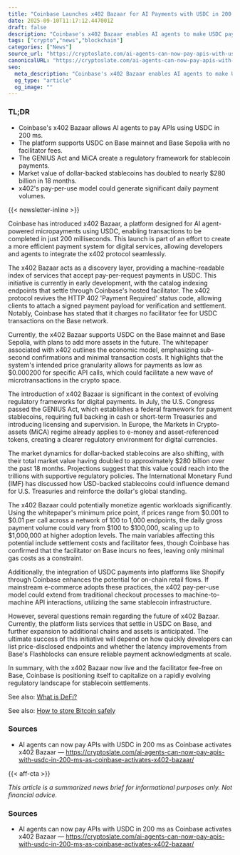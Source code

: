 ```yaml
---
title: "Coinbase Launches x402 Bazaar for AI Payments with USDC in 200 ms"
date: 2025-09-10T11:17:12.447001Z
draft: false
description: "Coinbase's x402 Bazaar enables AI agents to make USDC payments rapidly, enhancing crypto micropayments and API interactions."
tags: ["crypto","news","blockchain"]
categories: ["News"]
source_url: "https://cryptoslate.com/ai-agents-can-now-pay-apis-with-usdc-in-200-ms-as-coinbase-activates-x402-bazaar/"
canonicalURL: "https://cryptoslate.com/ai-agents-can-now-pay-apis-with-usdc-in-200-ms-as-coinbase-activates-x402-bazaar/"
seo:
  meta_description: "Coinbase's x402 Bazaar enables AI agents to make USDC payments rapidly, enhancing crypto micropayments and API interactions."
  og_type: "article"
  og_image: ""
---
```


### TL;DR
- Coinbase's x402 Bazaar allows AI agents to pay APIs using USDC in 200 ms.
- The platform supports USDC on Base mainnet and Base Sepolia with no facilitator fees.
- The GENIUS Act and MiCA create a regulatory framework for stablecoin payments.
- Market value of dollar-backed stablecoins has doubled to nearly $280 billion in 18 months.
- x402's pay-per-use model could generate significant daily payment volumes.

{{< newsletter-inline >}}

Coinbase has introduced x402 Bazaar, a platform designed for AI agent-powered micropayments using USDC, enabling transactions to be completed in just 200 milliseconds. This launch is part of an effort to create a more efficient payment system for digital services, allowing developers and agents to integrate the x402 protocol seamlessly.

The x402 Bazaar acts as a discovery layer, providing a machine-readable index of services that accept pay-per-request payments in USDC. This initiative is currently in early development, with the catalog indexing endpoints that settle through Coinbase's hosted facilitator. The x402 protocol revives the HTTP 402 'Payment Required' status code, allowing clients to attach a signed payment payload for verification and settlement. Notably, Coinbase has stated that it charges no facilitator fee for USDC transactions on the Base network.

Currently, the x402 Bazaar supports USDC on the Base mainnet and Base Sepolia, with plans to add more assets in the future. The whitepaper associated with x402 outlines the economic model, emphasizing sub-second confirmations and minimal transaction costs. It highlights that the system's intended price granularity allows for payments as low as $0.000200 for specific API calls, which could facilitate a new wave of microtransactions in the crypto space.

The introduction of x402 Bazaar is significant in the context of evolving regulatory frameworks for digital payments. In July, the U.S. Congress passed the GENIUS Act, which establishes a federal framework for payment stablecoins, requiring full backing in cash or short-term Treasuries and introducing licensing and supervision. In Europe, the Markets in Crypto-assets (MiCA) regime already applies to e-money and asset-referenced tokens, creating a clearer regulatory environment for digital currencies.

The market dynamics for dollar-backed stablecoins are also shifting, with their total market value having doubled to approximately $280 billion over the past 18 months. Projections suggest that this value could reach into the trillions with supportive regulatory policies. The International Monetary Fund (IMF) has discussed how USD-backed stablecoins could influence demand for U.S. Treasuries and reinforce the dollar's global standing.

The x402 Bazaar could potentially monetize agentic workloads significantly. Using the whitepaper's minimum price point, if prices range from $0.001 to $0.01 per call across a network of 100 to 1,000 endpoints, the daily gross payment volume could vary from $100 to $100,000, scaling up to $1,000,000 at higher adoption levels. The main variables affecting this potential include settlement costs and facilitator fees, though Coinbase has confirmed that the facilitator on Base incurs no fees, leaving only minimal gas costs as a constraint.

Additionally, the integration of USDC payments into platforms like Shopify through Coinbase enhances the potential for on-chain retail flows. If mainstream e-commerce adopts these practices, the x402 pay-per-use model could extend from traditional checkout processes to machine-to-machine API interactions, utilizing the same stablecoin infrastructure.

However, several questions remain regarding the future of x402 Bazaar. Currently, the platform lists services that settle in USDC on Base, and further expansion to additional chains and assets is anticipated. The ultimate success of this initiative will depend on how quickly developers can list price-disclosed endpoints and whether the latency improvements from Base's Flashblocks can ensure reliable payment acknowledgments at scale.

In summary, with the x402 Bazaar now live and the facilitator fee-free on Base, Coinbase is positioning itself to capitalize on a rapidly evolving regulatory landscape for stablecoin settlements.

See also: [What is DeFi?](/pages/what-is-defi/)

See also: [How to store Bitcoin safely](/pages/how-to-store-bitcoin-safely/)

### Sources
- AI agents can now pay APIs with USDC in 200 ms as Coinbase activates x402 Bazaar — https://cryptoslate.com/ai-agents-can-now-pay-apis-with-usdc-in-200-ms-as-coinbase-activates-x402-bazaar/

{{< aff-cta >}}

_This article is a summarized news brief for informational purposes only. Not financial advice._

### Sources
- AI agents can now pay APIs with USDC in 200 ms as Coinbase activates x402 Bazaar — https://cryptoslate.com/ai-agents-can-now-pay-apis-with-usdc-in-200-ms-as-coinbase-activates-x402-bazaar/


